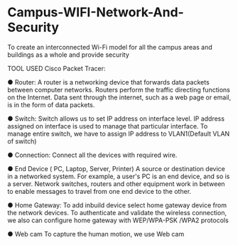# Campus-WIFI-Network-And-Security
To create an interconnected Wi-Fi model for all the campus areas and buildings as a whole and provide security

 TOOL USED Cisco Packet Tracer: 
 
● Router: A router is a networking device that forwards data packets between computer networks. Routers perform the traffic directing functions on the Internet. Data sent through the internet, such as a web page or email, is in the form of data packets. 
 
● Switch: Switch allows us to set IP address on interface level. IP address assigned on interface is used to manage that particular interface. To manage entire switch, we have to assign IP address to VLAN1(Default VLAN of switch) 

● Connection: Connect all the devices with required wire. 

● End Device ( PC, Laptop, Server, Printer) A source or destination device in a networked system. For example, a user's PC is an end device, and so is a server. Network switches, routers and other equipment work in between to enable messages to travel from one end device to the other. 

● Home Gateway: To add inbuild device select home gateway device from the network devices. To authenticate and validate the wireless connection, we also can configure home gateway with WEP/WPA-PSK /WPA2 protocols 

● Web cam To capture the human motion, we use Web cam
